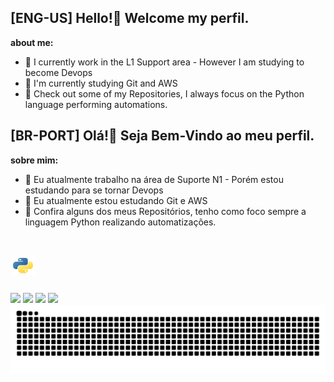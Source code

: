 ## [ENG-US] Hello!👋  Welcome my perfil.

**about me:**
  - 🔭 I currently work in the L1 Support area - However I am studying to become Devops 
  - 🌱 I'm currently studying Git and AWS
  - 👯 Check out some of my Repositories, I always focus on the Python language performing automations.

  
## [BR-PORT] Olá!👋  Seja Bem-Vindo ao meu perfil.

**sobre mim:**
  - 🔭 Eu atualmente trabalho na área de Suporte N1 - Porém estou estudando para se tornar Devops 
  - 📖 Eu atualmente estou estudando Git e AWS
  - 👯 Confira alguns dos meus Repositórios, tenho como foco sempre a linguagem Python realizando automatizações.

##


<div style="display: inline_block"><br>
  <img align="center" alt="Rafa-Python" height="30" width="40" src="https://raw.githubusercontent.com/devicons/devicon/master/icons/python/python-original.svg">
</div>

 ##
<div> 
  <a href="https://instagram.com/nicolamlima" target="_blank"><img src="https://img.shields.io/badge/-Instagram-%23E4405F?style=for-the-badge&logo=instagram&logoColor=white" target="_blank"></a>
 <a href="https://discord.gg/wagxzStdcR" target="_blank"><img src="https://img.shields.io/badge/Discord-7289DA?style=for-the-badge&logo=discord&logoColor=white" target="_blank"></a> 
  <a href = "mailto:contatorafaballerini@gmail.com"><img src="https://img.shields.io/badge/-Gmail-%23333?style=for-the-badge&logo=gmail&logoColor=white" target="_blank"></a>
  <a href="https://www.linkedin.com/in/rafaella-ballerini-45875016a" target="_blank"><img src="https://img.shields.io/badge/-LinkedIn-%230077B5?style=for-the-badge&logo=linkedin&logoColor=white" target="_blank"></a> 
</div>

<picture align="center">
  <source media="(prefers-color-scheme: dark)" srcset="https://raw.githubusercontent.com/nz-cloud/nz-cloud/output/github-contribution-grid-snake-dark.svg">
  <source media="(prefers-color-scheme: light)" srcset="https://raw.githubusercontent.com/nz-cloud/nz-cloud/output/github-contribution-grid-snake-dark.svg">
  <img align="center" alt="github contribution grid snake animation" src="https://raw.githubusercontent.com/nz-cloud/nz-cloud/output/github-contribution-grid-snake.svg">
</picture>
